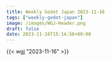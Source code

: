 ```yaml
---
title: Weekly Godot Japan 2023-11-16
tags: ["weekly-godot-japan"]
image: /images/WGJ-Header.png
draft: false
date: 2023-11-16T15:14:56+09:00
---
```


{{< wgj "2023-11-16" >}}
